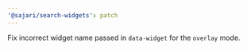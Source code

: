 ```yaml
---
'@sajari/search-widgets': patch
---
```


Fix incorrect widget name passed in `data-widget` for the `overlay` mode.
